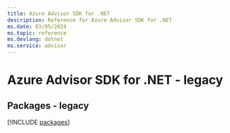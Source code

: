 ```yaml
---
title: Azure Advisor SDK for .NET
description: Reference for Azure Advisor SDK for .NET
ms.date: 03/05/2024
ms.topic: reference
ms.devlang: dotnet
ms.service: advisor
---
```

# Azure Advisor SDK for .NET - legacy
## Packages - legacy
[!INCLUDE [packages](advisor-index.md)]